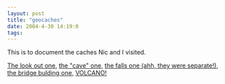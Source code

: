 ```yaml
---
layout: post
title: "geocaches"
date: 2004-4-30 14:19:0
tags: 
---
```


This is to document the caches Nic and I visited.

[The look out one][1],
[the "cave" one][2],
[the falls one (ahh, they were separate!)][3],
[the bridge bulding one][4],
[VOLCANO!][5]



   [1]: http://www.geocaching.com/seek/cache_details.aspx?guid=5714eb00-f94f-4e40-878c-509a677be4fd
   [2]: http://www.geocaching.com/seek/cache_details.aspx?guid=9053b859-fee2-4f99-949e-9b4a4b7dbe9f
   [3]: http://www.geocaching.com/seek/cache_details.aspx?guid=f1ff451f-6a69-43ff-835f-45a8ef7a4288
   [4]: http://www.geocaching.com/seek/cache_details.aspx?guid=e458b3ac-b068-4fb3-a57e-71c43ffd43c4
   [5]: http://www.geocaching.com/seek/cache_details.aspx?guid=a536d94c-47dd-49fa-a3d3-509036f19aa4
